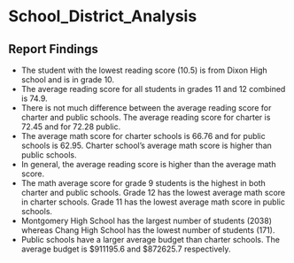 # School_District_Analysis

## Report Findings 

* The student with the lowest reading score (10.5) is from Dixon High school  and is in grade 10.  
* The average reading score for all students in grades 11 and 12 combined is 74.9. 
* There is not much difference between the average reading score for charter and public schools. The average reading score for charter is 72.45 and for 72.28 public.
* The average math score for charter schools is 66.76 and for public schools is 62.95.  Charter school’s average math score is higher than public schools. 
* In general, the average reading score is higher than the average math score.
* The math average score for grade 9 students is the highest in both charter and public schools. Grade 12 has the lowest average math score in charter schools. Grade 11 has the lowest average math score in public schools.
* Montgomery High School has the largest number of students (2038) whereas Chang High School has the lowest number of students (171). 
* Public schools have a larger average budget than charter schools. The average budget is $911195.6 and $872625.7 respectively. 
